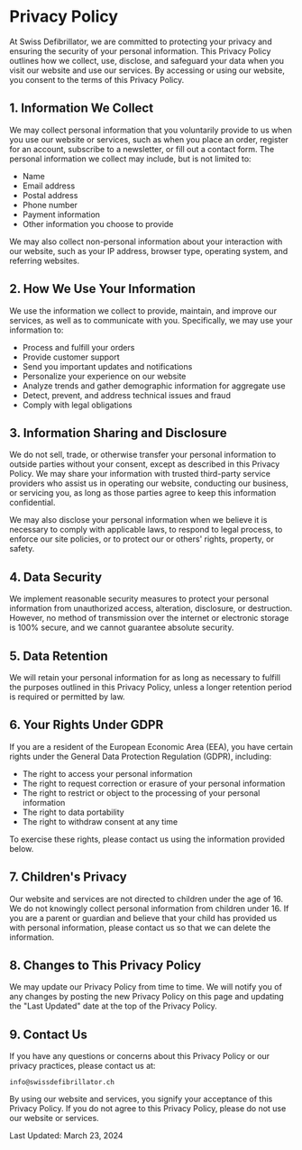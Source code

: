 # Privacy Policy

At Swiss Defibrillator, we are committed to protecting your privacy and ensuring the security of your personal information. This Privacy Policy outlines how we collect, use, disclose, and safeguard your data when you visit our website and use our services. By accessing or using our website, you consent to the terms of this Privacy Policy.

## 1. Information We Collect

We may collect personal information that you voluntarily provide to us when you use our website or services, such as when you place an order, register for an account, subscribe to a newsletter, or fill out a contact form. The personal information we collect may include, but is not limited to:

- Name
- Email address
- Postal address
- Phone number
- Payment information
- Other information you choose to provide

We may also collect non-personal information about your interaction with our website, such as your IP address, browser type, operating system, and referring websites.

## 2. How We Use Your Information

We use the information we collect to provide, maintain, and improve our services, as well as to communicate with you. Specifically, we may use your information to:

- Process and fulfill your orders
- Provide customer support
- Send you important updates and notifications
- Personalize your experience on our website
- Analyze trends and gather demographic information for aggregate use
- Detect, prevent, and address technical issues and fraud
- Comply with legal obligations

## 3. Information Sharing and Disclosure

We do not sell, trade, or otherwise transfer your personal information to outside parties without your consent, except as described in this Privacy Policy. We may share your information with trusted third-party service providers who assist us in operating our website, conducting our business, or servicing you, as long as those parties agree to keep this information confidential.

We may also disclose your personal information when we believe it is necessary to comply with applicable laws, to respond to legal process, to enforce our site policies, or to protect our or others' rights, property, or safety.

## 4. Data Security

We implement reasonable security measures to protect your personal information from unauthorized access, alteration, disclosure, or destruction. However, no method of transmission over the internet or electronic storage is 100% secure, and we cannot guarantee absolute security.

## 5. Data Retention

We will retain your personal information for as long as necessary to fulfill the purposes outlined in this Privacy Policy, unless a longer retention period is required or permitted by law.

## 6. Your Rights Under GDPR

If you are a resident of the European Economic Area (EEA), you have certain rights under the General Data Protection Regulation (GDPR), including:

- The right to access your personal information
- The right to request correction or erasure of your personal information
- The right to restrict or object to the processing of your personal information
- The right to data portability
- The right to withdraw consent at any time

To exercise these rights, please contact us using the information provided below.

## 7. Children's Privacy

Our website and services are not directed to children under the age of 16. We do not knowingly collect personal information from children under 16. If you are a parent or guardian and believe that your child has provided us with personal information, please contact us so that we can delete the information.

## 8. Changes to This Privacy Policy

We may update our Privacy Policy from time to time. We will notify you of any changes by posting the new Privacy Policy on this page and updating the "Last Updated" date at the top of the Privacy Policy.

## 9. Contact Us

If you have any questions or concerns about this Privacy Policy or our privacy practices, please contact us at:

`info@swissdefibrillator.ch`

By using our website and services, you signify your acceptance of this Privacy Policy. If you do not agree to this Privacy Policy, please do not use our website or services.

Last Updated: March 23, 2024
